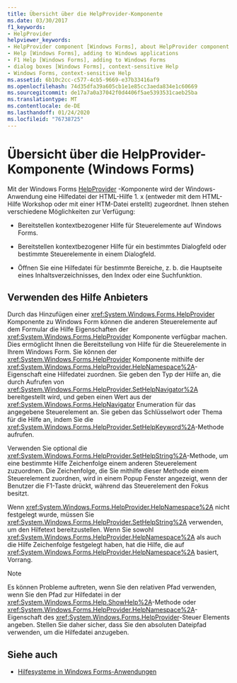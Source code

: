 ```yaml
---
title: Übersicht über die HelpProvider-Komponente
ms.date: 03/30/2017
f1_keywords:
- HelpProvider
helpviewer_keywords:
- HelpProvider component [Windows Forms], about HelpProvider component
- Help [Windows Forms], adding to Windows applications
- F1 Help [Windows Forms], adding to Windows Forms
- dialog boxes [Windows Forms], context-sensitive Help
- Windows Forms, context-sensitive Help
ms.assetid: 6b10c2cc-c577-4cb5-9669-e37b33416af9
ms.openlocfilehash: 74d35dfa39a605cb1e1e85cc3aeda834e1c60669
ms.sourcegitcommit: de17a7a0a37042f0d4406f5ae5393531caeb25ba
ms.translationtype: MT
ms.contentlocale: de-DE
ms.lasthandoff: 01/24/2020
ms.locfileid: "76738725"
---
```

# <a name="helpprovider-component-overview-windows-forms"></a>Übersicht über die HelpProvider-Komponente (Windows Forms)
Mit der Windows Forms [HelpProvider](helpprovider-component-windows-forms.md) -Komponente wird der Windows-Anwendung eine Hilfedatei der HTML-Hilfe 1. x (entweder mit dem HTML-Hilfe Workshop oder mit einer HTM-Datei erstellt) zugeordnet. Ihnen stehen verschiedene Möglichkeiten zur Verfügung:  
  
- Bereitstellen kontextbezogener Hilfe für Steuerelemente auf Windows Forms.  
  
- Bereitstellen kontextbezogener Hilfe für ein bestimmtes Dialogfeld oder bestimmte Steuerelemente in einem Dialogfeld.  
  
- Öffnen Sie eine Hilfedatei für bestimmte Bereiche, z. b. die Hauptseite eines Inhaltsverzeichnisses, den Index oder eine Suchfunktion.  
  
## <a name="using-the-help-provider"></a>Verwenden des Hilfe Anbieters  
 Durch das Hinzufügen einer <xref:System.Windows.Forms.HelpProvider> Komponente zu Windows Form können die anderen Steuerelemente auf dem Formular die Hilfe Eigenschaften der <xref:System.Windows.Forms.HelpProvider> Komponente verfügbar machen. Dies ermöglicht Ihnen die Bereitstellung von Hilfe für die Steuerelemente in Ihrem Windows Form. Sie können der <xref:System.Windows.Forms.HelpProvider> Komponente mithilfe der <xref:System.Windows.Forms.HelpProvider.HelpNamespace%2A>-Eigenschaft eine Hilfedatei zuordnen. Sie geben den Typ der Hilfe an, die durch Aufrufen von <xref:System.Windows.Forms.HelpProvider.SetHelpNavigator%2A> bereitgestellt wird, und geben einen Wert aus der <xref:System.Windows.Forms.HelpNavigator> Enumeration für das angegebene Steuerelement an. Sie geben das Schlüsselwort oder Thema für die Hilfe an, indem Sie die <xref:System.Windows.Forms.HelpProvider.SetHelpKeyword%2A>-Methode aufrufen.  
  
 Verwenden Sie optional die <xref:System.Windows.Forms.HelpProvider.SetHelpString%2A>-Methode, um eine bestimmte Hilfe Zeichenfolge einem anderen Steuerelement zuzuordnen. Die Zeichenfolge, die Sie mithilfe dieser Methode einem Steuerelement zuordnen, wird in einem Popup Fenster angezeigt, wenn der Benutzer die F1-Taste drückt, während das Steuerelement den Fokus besitzt.  
  
 Wenn <xref:System.Windows.Forms.HelpProvider.HelpNamespace%2A> nicht festgelegt wurde, müssen Sie <xref:System.Windows.Forms.HelpProvider.SetHelpString%2A> verwenden, um den Hilfetext bereitzustellen. Wenn Sie sowohl <xref:System.Windows.Forms.HelpProvider.HelpNamespace%2A> als auch die Hilfe Zeichenfolge festgelegt haben, hat die Hilfe, die auf <xref:System.Windows.Forms.HelpProvider.HelpNamespace%2A> basiert, Vorrang.  
  
> [!NOTE]
> Es können Probleme auftreten, wenn Sie den relativen Pfad verwenden, wenn Sie den Pfad zur Hilfedatei in der <xref:System.Windows.Forms.Help.ShowHelp%2A>-Methode oder <xref:System.Windows.Forms.HelpProvider.HelpNamespace%2A>-Eigenschaft des <xref:System.Windows.Forms.HelpProvider>-Steuer Elements angeben. Stellen Sie daher sicher, dass Sie den absoluten Dateipfad verwenden, um die Hilfedatei anzugeben.  
  
## <a name="see-also"></a>Siehe auch

- [Hilfesysteme in Windows Forms-Anwendungen](../advanced/help-systems-in-windows-forms-applications.md)
